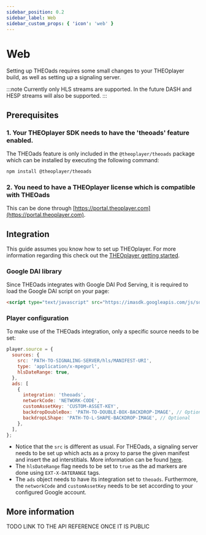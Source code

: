 ```yaml
---
sidebar_position: 0.2
sidebar_label: Web
sidebar_custom_props: { 'icon': 'web' }
---
```


# Web

Setting up THEOads requires some small changes to your THEOplayer build, as well as setting up a signaling server.

:::note
Currently only HLS streams are supported. In the future DASH and HESP streams will also be supported.
:::

## Prerequisites

### 1. Your THEOplayer SDK needs to have the 'theoads' feature enabled.

The THEOads feature is only included in the `@theoplayer/theoads` package which can be installed by executing the following command:

```bash
npm install @theoplayer/theoads
```

### 2. You need to have a THEOplayer license which is compatible with THEOads

This can be done through [https://portal.theoplayer.com](https://portal.theoplayer.com).

## Integration

This guide assumes you know how to set up THEOplayer. For more information regarding this check out the [THEOplayer getting started](/theoplayer/getting-started/sdks/web/getting-started/).

### Google DAI library

Since THEOads integrates with Google DAI Pod Serving, it is required to load the Google DAI script on your page:

```html
<script type="text/javascript" src="https://imasdk.googleapis.com/js/sdkloader/ima3_dai.js"></script>
```

### Player configuration

To make use of the THEOads integration, only a specific source needs to be set:

```javascript
player.source = {
  sources: {
    src: 'PATH-TO-SIGNALING-SERVER/hls/MANIFEST-URI',
    type: 'application/x-mpegurl',
    hlsDateRange: true,
  },
  ads: [
    {
      integration: 'theoads',
      networkCode: 'NETWORK-CODE',
      customAssetKey: 'CUSTOM-ASSET-KEY',
      backdropDoubleBox: 'PATH-TO-DOUBLE-BOX-BACKDROP-IMAGE', // Optional
      backdropLShape: 'PATH-TO-L-SHAPE-BACKDROP-IMAGE', // Optional
    },
  ],
};
```

- Notice that the `src` is different as usual. For THEOads, a signaling server needs to be set up which acts as a proxy to parse the given manifest and insert the ad interstitials.
  More information can be found [here](00-getting-started-signaling-service.md).
- The `hlsDateRange` flag needs to be set to `true` as the ad markers are done using `EXT-X-DATERANGE` tags.
- The `ads` object needs to have its integration set to `theoads`. Furthermore, the `networkCode` and `customAssetKey` needs to be set according to your configured Google account.

## More information

TODO LINK TO THE API REFERENCE ONCE IT IS PUBLIC
